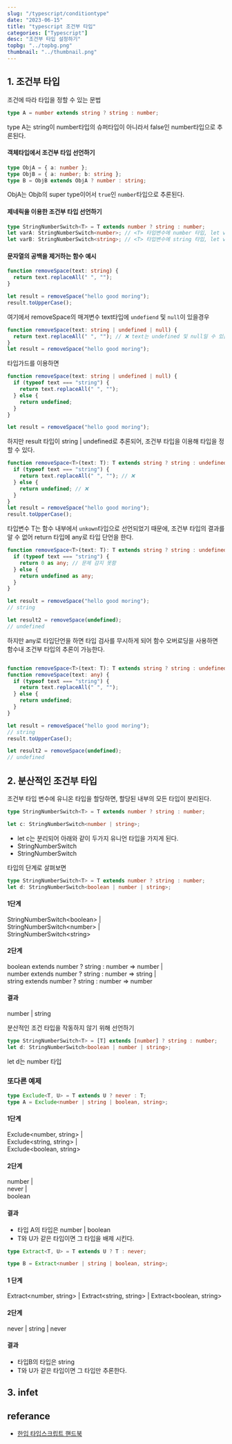 ```yaml
---
slug: "/typescript/conditiontype"
date: "2023-06-15"
title: "typescript 조건부 타입"
categories: ["Typescript"]
desc: "조건부 타입 설정하기"
topbg: "../topbg.png"
thumbnail: "../thumbnail.png"
---
```



## 1. 조건부 타입
조건에 따라 타입을 정할 수 있는 문법

```ts {numberLines}
type A = number extends string ? string : number;
```
type A는 string이 number타입의 슈퍼타입이 아니라서 false인 number타입으로 추론된다.

#### 객체타입에서 조건부 타입 선언하기
```ts {numberLines}
type ObjA = { a: number };
type ObjB = { a: number; b: string };
type B = ObjB extends ObjA ? number : string;
```
ObjA는 Objb의 super type이어서 `true`인 `number`타입으로 추론된다.

#### 제네릭을 이용한 조건부 타입 선언하기
```ts {numberLines}
type StringNumberSwitch<T> = T extends number ? string : number;
let varA: StringNumberSwitch<number>; // <T> 타입변수에 number 타입, let varA: string
let varB: StringNumberSwitch<string>; // <T> 타입변수에 string 타입, let varB: number
```

#### 문자열의 공백을 제거하는 함수 예시
```ts {numberLines}
function removeSpace(text: string) {
  return text.replaceAll(" ", "");
}

let result = removeSpace("hello good moring");
result.toUpperCase();
```
여기에서 removeSpace의 매겨변수 text타입에 `undefiend` 및 `null`이 있을경우
```ts {numberLines}
function removeSpace(text: string | undefined | null) {
  return text.replaceAll(" ", ""); // ❌ text는 undefined 및 null일 수 있음
}
let result = removeSpace("hello good moring");
```

타입가드를 이용하면

```ts {numberLines}
function removeSpace(text: string | undefined | null) {
  if (typeof text === "string") {
    return text.replaceAll(" ", "");
  } else {
    return undefined;
  }
}

let result = removeSpace("hello good moring");
```
하지만 result 타입이 string | undefined로 추론되어, 조건부 타입을 이용해 타입을 정할 수 있다.

```ts {numberLines}
function removeSpace<T>(text: T): T extends string ? string : undefined {
  if (typeof text === "string") {
    return text.replaceAll(" ", ""); // ❌
  } else {
    return undefined; // ❌
  }
}
let result = removeSpace("hello good moring");
result.toUpperCase();
```
타입변수 T는 함수 내부에서 `unkown`타입으로 선언되었기 때문에, 조건부 타입의 결과를 알 수 없어 return 타입에 any로 타입 단언을 한다.

```ts {numberLines}
function removeSpace<T>(text: T): T extends string ? string : undefined {
  if (typeof text === "string") {
    return 0 as any; // 문제 감지 못함
  } else {
    return undefined as any;
  }
}

let result = removeSpace("hello good moring");
// string

let result2 = removeSpace(undefined);
// undefined
```

하지만 any로 타입단언을 하면 타입 검사를 무시하게 되어 함수 오버로딩을 사용하면 함수내 조건부 타입의 추론이 가능한다.

```ts {numberLines}

function removeSpace<T>(text: T): T extends string ? string : undefined;
function removeSpace(text: any) {
  if (typeof text === "string") {
    return text.replaceAll(" ", "");
  } else {
    return undefined;
  }
}

let result = removeSpace("hello good moring");
// string
result.toUpperCase();

let result2 = removeSpace(undefined);
// undefined
```

## 2. 분산적인 조건부 타입
조건부 타입 변수에 유니온 타입을 할당하면, 할당된 내부의 모든 타입이 분리된다.

```ts {numberLines}
type StringNumberSwitch<T> = T extends number ? string : number;

let c: StringNumberSwitch<number | string>;
```
- let c는 분리되어 아래와 같이 두가지 유니언 타입을 가지게 된다.
- StringNumberSwitch<number>
- StringNumberSwitch<string>

타입의 단계로 살펴보면

```ts {numberLines}
type StringNumberSwitch<T> = T extends number ? string : number;
let d: StringNumberSwitch<boolean | number | string>;
```

#### 1단계

StringNumberSwitch\<boolean\> | <br /> 
StringNumberSwitch\<number\> | <br /> 
StringNumberSwitch\<string\>

#### 2단계

 boolean extends number ? string : number => number | <br />
 number extends number ? string : number => string | <br />
 string extends number ? string : number => number

#### 결과
number | string

분산적인 조건 타입을 작동하지 않기 위해 선언하기
```ts {numberLines}
type StringNumberSwitch<T> = [T] extends [number] ? string : number;
let d: StringNumberSwitch<boolean | number | string>;
```
let d는 number 타입
### 또다른 예제
```ts {numberLines}
type Exclude<T, U> = T extends U ? never : T;
type A = Exclude<number | string | boolean, string>;
```

#### 1단계
Exclude<number, string> | <br />
Exclude<string, string> | <br />
Exclude<boolean, string>

#### 2단계

number | <br />
never | <br />
boolean

#### 결과
- 타입 A의 타입은 number | boolean
- T와 U가 같은 타입이면 그 타입을 배제 시킨다.


```ts {numberLines}
type Extract<T, U> = T extends U ? T : never;

type B = Extract<number | string | boolean, string>;
```

#### 1 단계
Extract<number, string> |
Extract<string, string> |
Extract<boolean, string>

#### 2단계
 never | string | never

#### 결과
- 타입B의 타입은 string
- T와 U가 같은 타입이면 그 타입만 추론한다.


## 3. infet


## referance

- [한입 타입스크립트 핸드북](https://ts.winterlood.com/)
